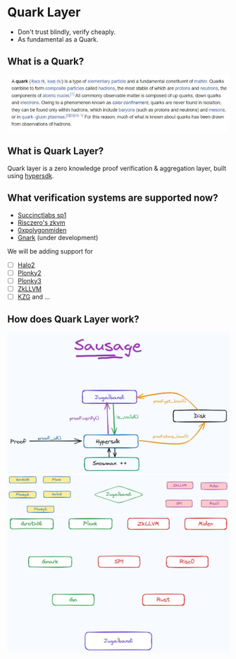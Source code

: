 # Quark Layer

- Don't trust blindly, verify cheaply. 
- As fundamental as a Quark.

## What is a Quark?

<p align="center">
 <img  alt="quarks" src="assets/Quarks_wikipedia.jpeg">
</p>

## What is Quark Layer?

Quark layer is a zero knowledge proof verification & aggregation layer, built using [hypersdk](https://github.com/ava-labs/hypersdk).

## What verification systems are supported now?

- [Succinctlabs sp1](https://github.com/succinctlabs/sp1)
- [Risczero's zkvm](https://github.com/risc0/risc0)
- [0xpolygonmiden](https://github.com/0xpolygonmiden)
- [Gnark](https://github.com/Consensys/gnark) (under development)

We will be adding support for 
- [ ] [Halo2](https://github.com/zcash/halo2)
- [ ] [Plonky2](https://github.com/0xPolygonZero/plonky2)
- [ ] [Plonky3](https://github.com/Plonky3/Plonky3) 
- [ ] [ZkLLVM](https://github.com/NilFoundation/zkLLVM)
- [ ] [KZG]() 
and ...

## How does Quark Layer work?

<p align="center">
    <img alt="sausage" src="assets/sausage.jpg">   
    <img alt="sausage proving systems and vms" src="assets/sausage_pv.jpg">
    <img alt="sausage lang org" src="assets/sausage_ls.jpg">
</p>